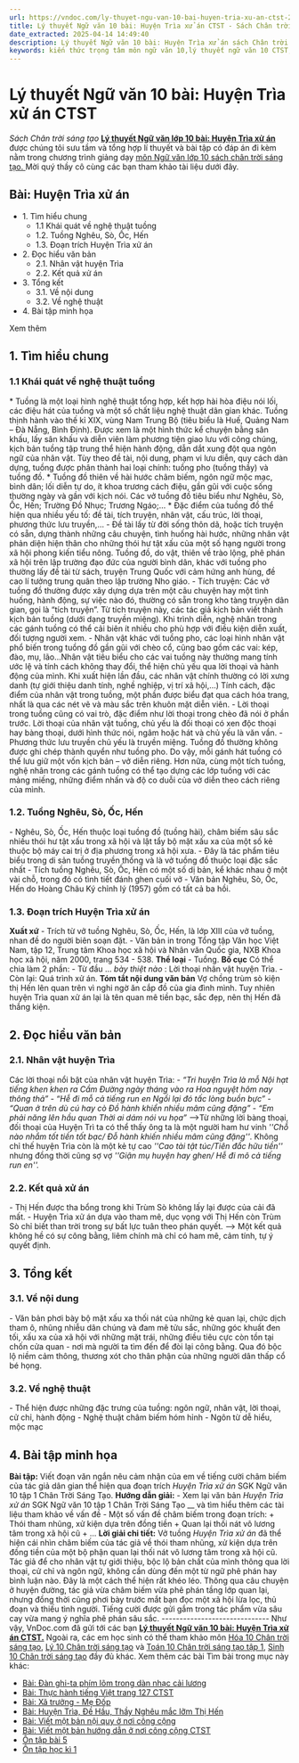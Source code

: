 ```yaml
---
url: https://vndoc.com/ly-thuyet-ngu-van-10-bai-huyen-tria-xu-an-ctst-292207
title: Lý thuyết Ngữ văn 10 bài: Huyện Trìa xử án CTST - Sách Chân trời sáng tạo - VnDoc.com
date_extracted: 2025-04-14 14:49:40
description: Lý thuyết Ngữ văn 10 bài: Huyện Trìa xử án sách Chân trời sáng tạo được VnDoc sưu tầm và giới thiệu  để tham khảo chuẩn bị cho bài giảng học kì mới sắp tới đây của mình.
keywords: kiến thức trọng tâm môn ngữ văn 10,lý thuyết ngữ văn 10 CTST,ngữ văn lớp 10,ôn tập lý thuyết văn lớp 10,lý thuyết môn ngữ văn 10,lý thuyết văn 10 CTST,Lý thuyết môn ngữ văn 10 bài Huyện Trìa xử án,Huyện Trìa xử án,trắc nghiệm ngữ văn 10 CTST,văn 10 chân trời sáng tạo
---
```


# Lý thuyết Ngữ văn 10 bài: Huyện Trìa xử án CTST
 _Sách Chân trời sáng tạo_
**[Lý thuyết Ngữ văn lớp 10 bài: Huyện Trìa xử án](<https://vndoc.com/ly-thuyet-ngu-van-10-bai-huyen-tria-xu-an-ctst-292207>)** được chúng tôi sưu tầm và tổng hợp lí thuyết và bài tập có đáp án đi kèm nằm trong chương trình giảng dạy [môn Ngữ văn lớp 10 sách chân trời sáng tạo. ](<https://vndoc.com/ngu-van-10-chan-troi-sang-tao-tap1>)Mời quý thầy cô cùng các bạn tham khảo tài liệu dưới đây.
## Bài: Huyện Trìa xử án
  * 1\. Tìm hiểu chung
    * 1.1 Khái quát về nghệ thuật tuồng
    * 1.2. Tuồng Nghêu, Sò, Ốc, Hến
    * 1.3. Đoạn trích Huyện Trìa xử án
  * 2\. Đọc hiểu văn bản 
    * 2.1. Nhân vật huyện Trìa
    * 2.2. Kết quả xử án
  * 3\. Tổng kết
    * 3.1. Về nội dung
    * 3.2. Về nghệ thuật
  * 4\. Bài tập minh họa

Xem thêm
## **1\. Tìm hiểu chung**
### **1.1 Khái quát về nghệ thuật tuồng**
\* Tuồng là một loại hình nghệ thuật tổng hợp, kết hợp hài hòa điệu nói lối, các điệu hát của tuồng và một số chất liệu nghệ thuật dân gian khác. Tuồng thịnh hành vào thế kỉ XIX, vùng Nam Trung Bộ \(tiêu biểu là Huế, Quảng Nam – Đà Nẵng, Bình Định\). Được xem là một hình thức kể chuyện bằng sân khấu, lấy sân khấu và diễn viên làm phương tiện giao lưu với công chúng, kịch bản tuồng tập trung thể hiện hành động, dẫn dắt xung đột qua ngôn ngữ của nhân vật. Tùy theo đề tài, nội dung, phạm vi lưu diễn, quy cách dàn dựng, tuồng được phân thành hai loại chính: tuồng pho \(tuồng thầy\) và tuồng đồ.
\* Tuồng đồ thiên về hài hước châm biếm, ngôn ngữ mộc mạc, bình dân; lối diễn tự do, ít khoa trương cách điệu, gần gũi với cuộc sống thường ngày và gần với kịch nói. Các vở tuồng đồ tiêu biểu như Nghêu, Sò, Ốc, Hến; Trường Đồ Nhục; Trương Ngáo;…
\* Đặc điểm của tuồng đồ thể hiện qua nhiều yếu tố: đề tài, tích truyện, nhân vật, cấu trúc, lời thoại, phương thức lưu truyền,…
\- Đề tài lấy từ đời sống thôn dã, hoặc tích truyện có sẵn, dựng thành những câu chuyện, tình huống hài hước, những nhân vật phản diện hiện thân cho những thói hư tật xấu của một số hạng người trong xã hội phong kiến tiểu nông. Tuồng đồ, do vật, thiên về trào lộng, phê phán xã hội trên lập trường đạo đức của người bình dân, khác với tuồng pho thường lấy đề tài từ sách, truyện Trung Quốc với cảm hứng anh hùng, đề cao lí tưởng trung quân theo lập trường Nho giáo.
\- Tích truyện: Các vở tuồng đồ thường được xây dựng dựa trên một câu chuyện hay một tình huống, hành động, sự việc nào đó, thường có sẵn trong kho tàng truyện dân gian, gọi là “tích truyện”. Từ tích truyện này, các tác giả kịch bản viết thành kịch bản tuồng \(dưới dạng truyền miệng\). Khi trình diễn, nghệ nhân trong các gánh tuồng có thể cải biên ít nhiều cho phù hợp với điều kiện diễn xuất, đối tượng người xem.
\- Nhân vật khác với tuồng pho, các loại hình nhân vật phổ biến trong tuồng đồ gần gũi với chèo cổ, cũng bao gồm các vai: kép, đào, mụ, lão…Nhân vật tiêu biểu cho các vai tuồng này thường mang tính ước lệ và tính cách không thay đổi, thể hiện chủ yếu qua lời thoại và hành động của mình. Khi xuất hiện lần đầu, các nhân vật chính thường có lời xưng danh \(tự giới thiệu danh tính, nghề nghiệp, vị trí xã hội,…\) Tính cách, đặc điểm của nhân vật trong tuồng, một phần được biểu đạt qua cách hóa trang, nhất là qua các nét vẽ và màu sắc trên khuôn mặt diễn viên.
\- Lời thoại trong tuồng cũng có vai trò, đặc điểm như lời thoại trong chèo đã nói ở phần trước. Lời thoại của nhân vật tuồng, chủ yếu là đối thoại có xen độc thoại hay bàng thoại, dưới hình thức nói, ngâm hoặc hát và chủ yếu là văn vần.
\- Phương thức lưu truyền chủ yếu là truyền miệng. Tuồng đồ thường không được ghi chép thành quyển như tuồng pho. Do vậy, mỗi gánh hát tuồng có thể lưu giữ một vốn kịch bản – vở diễn riêng. Hơn nữa, cùng một tích tuồng, nghệ nhân trong các gánh tuồng có thể tạo dựng các lớp tuồng với các mảng miếng, những điểm nhấn và độ co duỗi của vở diễn theo cách riêng của mình.
### **1.2. Tuồng Nghêu, Sò, Ốc, Hến**
\- Nghêu, Sò, Ốc, Hến thuộc loại tuồng đồ \(tuồng hài\), châm biếm sâu sắc nhiều thói hư tật xấu trong xã hội và lật tẩy bộ mặt xấu xa của một số kẻ thuộc bộ máy cai trị ở địa phương trong xã hội xưa.
\- Đây là tác phẩm tiêu biểu trong di sản tuồng truyền thống và là vở tuồng đồ thuộc loại đặc sắc nhất
\- Tích tuồng Nghêu, Sò, Ốc, Hến có một số dị bản, kể khác nhau ở một vài chỗ, trong đó có tình tiết đánh ghen cuối vở
\- Văn bản Nghêu, Sò, Ốc, Hến do Hoàng Châu Ký chỉnh lý \(1957\) gồm có tất cả ba hồi.
### **1.3. Đoạn trích Huyện Trìa xử án**
**Xuất xứ**
\- Trích từ vở tuồng Nghêu, Sò, Ốc, Hến, là lớp XIII của vở tuồng, nhan đề do người biên soạn đặt.
\- Văn bản in trong Tổng tập Văn học Việt Nam, tập 12, Trung tâm Khoa học xã hội và Nhân văn Quốc gia, NXB Khoa học xã hội, năm 2000, trang 534 - 538.
**Thể loại**
\- Tuồng.
**Bố cục**
Có thể chia làm 2 phần:
\- Từ đầu ... _bày thiệt nào_ : Lời thoại nhân vật huyện Trìa.
\- Còn lại: Quá trình xử án.
**Tóm tắt nội dung văn bản**
Vợ chồng trùm sò kiện thị Hến lên quan trên vì nghi ngờ ăn cắp đồ của gia đình mình. Tuy nhiên huyện Trìa quan xử án lại là tên quan mê tiền bạc, sắc đẹp, nên thị Hến đã thắng kiện.
## **2\. Đọc hiểu văn bản**
### **2.1. Nhân vật huyện Trìa**
Các lời thoại nổi bật của nhân vật huyện Trìa:
_\- “Tri huyện Trìa là mỗ_
 _Nội hạt tiếng khen khen ra_
 _Cầm Đường ngày tháng vào ra_
 _Hoa nguyệt hôm nay thông thả”_
 _\- “Hễ đi mỗ cả tiếng run en_
 _Ngồi lại đó tấc lòng buồn bực”_
 _\- “Quan ở trên dù cú hay cò_
 _Đồ hành khiển nhiều mâm cũng đặng”_
 _\- “Em phải năng lên hầu quan_
_Thời ai dám nói vu họa”_
\-->Từ những lời bàng thoại, đối thoại của Huyện Trì ta có thể thấy ông ta là một người ham hư vinh _''Chỗ nào nhắm tốt tiền tốt bạc/ Đỗ hành khiến nhiều mâm cũng đặng''_. Không chỉ thế huyện Trìa còn là một kẻ tự cao _''Cao tài tật túc/Tiên đắc hữu tiền''_ nhưng đồng thời cũng sợ vợ _''Giận mụ huyện hay ghen/ Hễ đi mô cả tiếng run en''._
### **2.2. Kết quả xử án**
\- Thị Hến được tha bổng trong khi Trùm Sò không lấy lại được của cải đã mất.
\- Huyện Trìa xử án dựa vào tham mê, dục vọng với Thị Hến còn Trùm Sò chỉ biết than trời trong sự bất lực tuân theo phán quyết.
\--> Một kết quả không hề có sự công bằng, liêm chính mà chỉ có ham mê, cảm tính, tự ý quyết định.
## **3\. Tổng kết**
### **3.1. Về nội dung**
\- Văn bản phơi bày bộ mặt xấu xa thối nát của những kẻ quan lại, chức dịch tham ô, nhũng nhiễu dân chúng và đam mê tửu sắc, những góc khuất đen tối, xấu xa của xã hội với những mặt trái, những điều tiêu cực còn tồn tại chốn cửa quan - nơi mà người ta tìm đến để đòi lại công bằng. Qua đó bộc lộ niềm cảm thông, thương xót cho thân phận của những người dân thấp cổ bé họng.
### **3.2. Về nghệ thuật**
\- Thể hiện được những đặc trưng của tuồng: ngôn ngữ, nhân vật, lời thoại, cử chỉ, hành động
\- Nghệ thuật châm biếm hóm hỉnh
\- Ngôn từ dễ hiểu, mộc mạc
## **4\. Bài tập minh họa**
**Bài tập:** Viết đoạn văn ngắn nêu cảm nhận của em về tiếng cười châm biếm của tác giả dân gian thể hiện qua đoạn trích _Huyện Trìa xử án_ SGK Ngữ văn 10 tập 1 Chân Trời Sáng Tạo.
**Hướng dẫn giải:**
\- Xem lại văn bản _Huyện Trìa xử án_ SGK Ngữ văn 10 tập 1 Chân Trời Sáng Tạo __ và tìm hiểu thêm các tài liệu tham khảo về vấn đề
\- Một số vấn đề châm biếm trong đoạn trích:
\+ Thói tham nhũng, xử kiện dựa trên đồng tiền
\+ Quan lại thối nát vô lương tâm trong xã hội cũ
\+ ...
**Lời giải chi tiết:**
Vở tuồng _Huyện Trìa xử án_ đã thể hiện cái nhìn châm biếm của tác giả về thói tham nhũng, xử kiện dựa trên đồng tiền của một bộ phận quan lại thối nát vô lương tâm trong xã hội cũ. Tác giả để cho nhân vật tự giới thiệu, bộc lộ bản chất của mình thông qua lời thoại, cử chỉ và ngôn ngữ, không cần dùng đến một từ ngữ phê phán hay bình luận nào. Đây là một cách thể hiện rất khéo léo. Thông qua câu chuyện ở huyện đường, tác giả vừa châm biếm vừa phê phán tầng lớp quan lại, nhưng đồng thời cũng phơi bày trước mắt bạn đọc một xã hội lừa lọc, thủ đoạn và thiếu tình người. Tiếng cười được gửi gắm trong tác phẩm vừa sâu cay vừa mang ý nghĩa phê phán sâu sắc.
_\------------------------------_
Như vậy, VnDoc.com đã gửi tới các bạn **[Lý thuyết Ngữ văn 10 bài: Huyện Trìa xử án CTST.](<https://vndoc.com/ly-thuyet-ngu-van-10-bai-huyen-tria-xu-an-ctst-292207>)** Ngoài ra, các em học sinh có thể tham khảo môn [Hóa 10 Chân trời sáng tạo](<https://vndoc.com/hoa-10-chan-troi-sang-tao>), [Lý 10 Chân trời sáng tạo](<https://vndoc.com/vat-ly-10-chan-troi-sang-tao>) và [Toán 10 Chân trời sáng tạo tập 1](<https://vndoc.com/toan-10-chan-troi-sang-tao-tap1>), [Sinh 10 Chân trời sáng tạo](<https://vndoc.com/sinh-hoc-10-chan-troi-sang-tao>) đầy đủ khác.
Xem thêm các bài Tìm bài trong mục này khác:
  * [Bài: Đàn ghi-ta phím lõm trong dàn nhạc cải lương ](</ly-thuyet-ngu-van-10-bai-dan-ghi-ta-phim-lom-trong-dan-nhac-cai-luong-ctst-292201>)
  * [Bài: Thực hành tiếng Việt trang 127 CTST](</ly-thuyet-ngu-van-10-bai-thuc-hanh-tieng-viet-trang-127-ctst-292212>)
  * [Bài: Xã trưởng - Mẹ Đốp](</ly-thuyet-ngu-van-10-bai-xa-truong-me-dop-ctst-292230>)
  * [Bài: Huyện Trìa, Đề Hầu, Thầy Nghêu mắc lỡm Thị Hến](</ly-thuyet-ngu-van-10-bai-huyen-tria-de-hau-thay-ngheu-mac-lom-thi-hen-ctst-292204>)
  * [Bài: Viết một bản nội quy ở nơi công cộng](</ly-thuyet-ngu-van-10-bai-viet-mot-ban-noi-quy-o-noi-cong-cong-ctst-292220>)
  * [Bài: Viết một bản hướng dẫn ở nơi công cộng CTST](</ly-thuyet-ngu-van-10-bai-viet-mot-ban-huong-dan-o-noi-cong-cong-ctst-292216>)
  * [Ôn tập bài 5](</ly-thuyet-ngu-van-10-bai-on-tap-bai-5-ctst-292603>)
  * [Ôn tập học kì 1](</ly-thuyet-ngu-van-10-bai-on-tap-hoc-ki-1-ctst-292643>)


